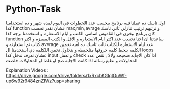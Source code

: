 # Python-Task

اول تاسك ده عملنا فيه برنامج بيحسب عدد الخطوات في اليوم لمده شهر و ده استخدامنا كذا function عشان نقدر نحسب max,min,avrage و نرتبهم ترتيب تنازلي
تاني تاسك كان برنامج بيخزن في القاموس اسامي الكتب و ايام الاستعاره و استخدمنا برجه كذا function ساعدتنا ان احنا نحسب عدد اكتر ايام الاستعاره و الاقل و الكتب المميزه و اكتر كتاب تم استعارته و average عدد ايام الاستعاره للكتاب
تالت تاسك ده لعبه تخمين الكلمه بنحط كلمه حروفها متلخبطه و بنحاول نخمن اللكلمه دي استخدمنا ال loops عشان نعرف ندخل كذا input و تعمل check اذا كان الاجابه صحيحه ولالا , نقص عدد المحاولات و نطبع رساله اذا كانت الاجابه صح او غلط او المحاولات خلصت


Explanation Videos : https://drive.google.com/drive/folders/1xRxcbKGIqIOuWf-up6w92r9484znZIWz?usp=sharing
